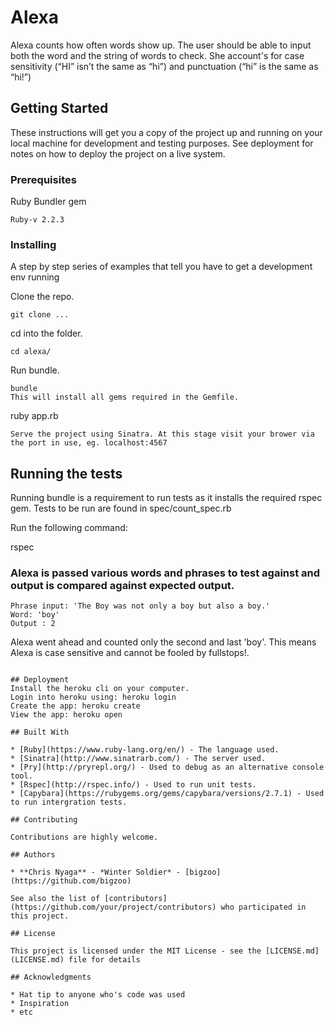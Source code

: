 # Alexa

Alexa counts how often words show up. The user should be able to input both the word and the string of words to check. 
She account's for case sensitivity (“HI” isn’t the same as “hi”) and punctuation (“hi” is the same as “hi!”)

## Getting Started

These instructions will get you a copy of the project up and running on your local machine for development and testing purposes. See deployment for notes on how to deploy the project on a live system.

### Prerequisites

Ruby
Bundler gem

```
Ruby-v 2.2.3
```

### Installing

A step by step series of examples that tell you have to get a development env running

Clone the repo.

```
git clone ...
```

cd into the folder.

```
cd alexa/
```

Run bundle.

```
bundle
This will install all gems required in the Gemfile.
```

ruby app.rb

```
Serve the project using Sinatra. At this stage visit your brower via the port in use, eg. localhost:4567
```


## Running the tests

Running bundle is a requirement to run tests as it installs the required rspec gem. Tests to be run are found in spec/count_spec.rb

Run the following command:

rspec

### Alexa is passed various words and phrases to test against and output is compared against expected output.


```
Phrase input: 'The Boy was not only a boy but also a boy.'
Word: 'boy'
Output : 2
```
Alexa went ahead and counted only the second and last 'boy'. This means Alexa is case sensitive and cannot be fooled by fullstops!.
```

## Deployment
Install the heroku cli on your computer.
Login into heroku using: heroku login
Create the app: heroku create
View the app: heroku open

## Built With

* [Ruby](https://www.ruby-lang.org/en/) - The language used.
* [Sinatra](http://www.sinatrarb.com/) - The server used.
* [Pry](http://pryrepl.org/) - Used to debug as an alternative console tool.
* [Rspec](http://rspec.info/) - Used to run unit tests.
* [Capybara](https://rubygems.org/gems/capybara/versions/2.7.1) - Used to run intergration tests.

## Contributing

Contributions are highly welcome.

## Authors

* **Chris Nyaga** - *Winter Soldier* - [bigzoo](https://github.com/bigzoo)

See also the list of [contributors](https://github.com/your/project/contributors) who participated in this project.

## License

This project is licensed under the MIT License - see the [LICENSE.md](LICENSE.md) file for details

## Acknowledgments

* Hat tip to anyone who's code was used
* Inspiration
* etc
